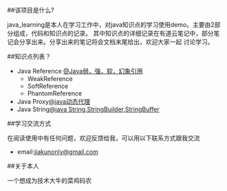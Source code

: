 ##该项目是什么?

java_learning是本人在学习工作中，对java知识点的学习使用demo。主要由2部分组成，代码和知识点的记录。
其中知识点的详细记录在有道云笔记中，部分笔记会分享出来。分享出来的笔记将会文档末尾给出，欢迎大家一起
讨论学习。

##知识点列表？

* Java Reference [@Java弱，强，软，幻象引用](http://note.youdao.com/noteshare?id=3782769ebe1682f1afb16ba061814195&sub=D1B6A495EFDA4CC293CD54929409FF0F)
    *  WeakReference 
    *  SoftReference
    *  PhantomReference
* Java Proxy[@java动态代理](http://note.youdao.com/noteshare?id=77a2a90627e2bbce32c6275d53ab5d25&sub=0F17E1F5FD5F4DF4B6D19D808E1723F2)
* Java String[@java String,StringBuilder,StringBuffer](http://note.youdao.com/noteshare?id=24f989c18b7ac4a3dc0be5bcbef8571f&sub=C23835430BB742D198CAA237E362A6D8)

##学习交流方式

在阅读使用中有任何问题，欢迎反馈给我，可以用以下联系方式跟我交流

* email:jiakunonly@gmail.com


##关于本人

一个想成为技术大牛的菜鸡码农
